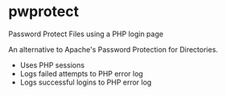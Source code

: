 # pwprotect
Password Protect Files using a PHP login page

An alternative to Apache's Password Protection for Directories.

+ Uses PHP sessions
+ Logs failed attempts to PHP error log
+ Logs successful logins to PHP error log

